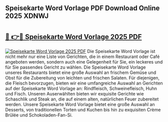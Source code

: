 ## Speisekarte Word Vorlage PDF Download Online 2025 XDNWJ

# <h2><a href="http://gc8n85.nevu.top/?p=Speisekarte+Word+Vorlage">🔗 👉🔴 Speisekarte Word Vorlage 2025 PDF</a></h2>

[![Speisekarte Word Vorlage 2025 PDF](https://i.imgur.com/dBaPXMq.png)](http://gc8n85.nevu.top/?p=Speisekarte+Word+Vorlage)
Die Speisekarte Word Vorlage ist nicht mehr nur eine Liste von Gerichten, die in einem Restaurant oder Café angeboten werden, sondern auch eine Gelegenheit für Sie, ein leckeres und für Sie passendes Gericht zu wählen. Die Speisekarte Word Vorlage unseres Restaurants bietet eine große Auswahl an frischem Gemüse und Obst für die Zubereitung von leichten und frischen Salaten. Für diejenigen, die Fleisch bevorzugen, bieten wir eine umfangreiche Auswahl an Gerichten auf der Speisekarte Word Vorlage an: Rindfleisch, Schweinefleisch, Huhn und Fisch. Unseren Auserwählten bieten wir exquisite Gerichte wie Schaschlik und Steak an, die auf einem alten, natürlichen Feuer zubereitet werden. Unsere Speisekarte Word Vorlage bietet eine große Auswahl an Desserts, von traditionellen Torten und Kuchen bis hin zu exquisiten Crème Brûlée und Schokoladen-Fan-Si.
